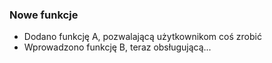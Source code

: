 
### Nowe funkcje

- Dodano funkcję A, pozwalającą użytkownikom coś zrobić
- Wprowadzono funkcję B, teraz obsługującą...
